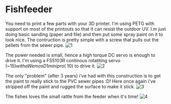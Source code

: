 # Fishfeeder


You need to print a few parts with your 3D printer. I'm using PETG with support on most of the printouts so that it can resist the outdoor UV. I.m just doing basic sanding (paper and file) and then put some spray paint on it to look nice. The contruction is pretty simple with a screw that pulls out the pellets from the sewer pipe. 
![1](https://github.com/epkboan/epkboan.github.io/blob/master/poseidon_fishfeeder_parts.JPG?raw=true "3D printed parts")

The power needed is small, hence a high torque DC servo is enough to drive it. I'm using a FS5103R continous rotatiting servo (~15$) with a Wemos D1 mini pro (~10$) to drive it.
![2](https://github.com/epkboan/epkboan.github.io/blob/master/poseidon_fishfeeder_motor.JPG?raw=true "Motor + Wemos")

The only "problem" (after 3 years) i've had with this construction is to get the paint to really stick to the PVC sewer pipes :D! Here once again i've stripped off the paint and rugged the surface to make it stick.
![3](https://github.com/epkboan/epkboan.github.io/blob/master/poseidon_fishfeeder_tube.JPG?raw=true "Sewer pipes")

The fishes loves the small rattle from the feeder when it's time!
![4](https://github.com/epkboan/epkboan.github.io/blob/master/poseidon_fishfeeder_result.JPG?raw=true "The fishes loves it!")
